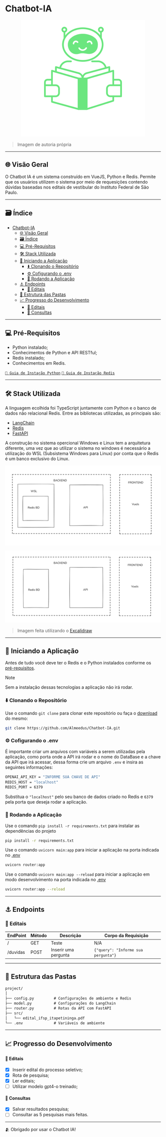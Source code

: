 # Chatbot-IA

<center>

![Logo ChatbotIA](https://raw.githubusercontent.com/Almeedus/Chatbot-IA/refs/heads/main/src/Logo.png)

</center>

> Imagem de autoria própria


<hr>

## 🌐 Visão Geral
O Chatbot IA é um sistema construído em VueJS, Python e Redis. Permite que os usuários utilizem o sistema por meio de requesições contendo dúvidas baseadas nos editais de vestibular do Instituto Federal de São Paulo.

<hr>

## 🗃️ Índice
- [Chatbot-IA](#chatbot-ia)
  - [🌐 Visão Geral](#-visão-geral)
  - [🗃️ Índice](#️-índice)
  - [💻 Pré-Requisitos](#-pré-requisitos)
  - [🛠️ Stack Utilizada](#️-stack-utilizada)
  - [🚩 Iniciando a Aplicação](#-iniciando-a-aplicação)
    - [⬇️ Clonando o Repositório](#️-clonando-o-repositório)
    - [⚙️ Cofigurando o .env](#️-cofigurando-o-env)
    - [🏁 Rodando a Aplicação](#-rodando-a-aplicação)
  - [⚓ Endpoints](#-endpoints)
    - [📒 Editais](#-editais)
  - [📁 Estrutura das Pastas](#-estrutura-das-pastas)
  - [📈 Progresso do Desenvolvimento](#-progresso-do-desenvolvimento)
      - [📒 Editais](#-editais-1)
      - [👤 Consultas](#-consultas)
<hr>

## 💻 Pré-Requisitos
- Python instalado;
- Conhecimentos de Python e API RESTful;
- Redis instalado;
- Conhecimentos em Redis.

[`📗 Guia de Instação Python`](https://www.python.org/downloads/)
[`📙 Guia de Instação Redis`](https://redis.io/docs/latest/operate/oss_and_stack/install/install-redis/)

<hr>

## 🛠️ Stack Utilizada
A linguagem ecolhida foi TypeScript juntamente com Python e o banco de dados não relacional Redis. Entre as bibliotecas utilizadas, as principais são:

- [LangChain](https://www.langchain.com/langchain)
- [Redis](https://redis.io/docs/latest/develop/clients/redis-py/)
- [FastAPI](https://fastapi.tiangolo.com/)

A construção no sistema opercional Windows e Linux tem a arquitetura diferente, uma vez que ao utilizar o sistema no windows é necessário a utilização do WSL (Subsistema Windows para Linux) por conta que o Redis é um banco exclusivo do Linux.

![Diagrama da Stack](https://raw.githubusercontent.com/Almeedus/Chatbot-IA/refs/heads/main/src/diagrama-stack-windows.png)

![Diagrama da Stack](https://raw.githubusercontent.com/Almeedus/Chatbot-IA/refs/heads/main/src/diagrama-stack-linux.png)
> Imagem feita utilizando o [Excalidraw](https://excalidraw.com/)

<hr>

## 🚩 Iniciando a Aplicação
Antes de tudo você deve ter o Redis e o Python instalados conforme os [pré-requisitos](#-pré-requisitos).

> [!NOTE]
> Sem a instalação dessas tecnologias a aplicação não irá rodar.

### ⬇️ Clonando o Repositório
Use o comando `git clone` para clonar este repositório ou faça o [download](https://github.com/Almeedus/Chatbot-IA/archive/refs/heads/main.zip) do mesmo:
```bash
git clone https://github.com/Almeedus/Chatbot-IA.git
```
### ⚙️ Cofigurando o .env
É importante criar um arquivos com variáveis a serem utilizadas pela aplicação, como porta onde a API irá rodar e o nome do DataBase e a chave da API que irá acessar, dessa forma crie um arquivo `.env` e insira as seguintes informações:
```bash
OPENAI_API_KEY = "INFORME SUA CHAVE DE API" 
REDIS_HOST = "localhost"
REDIS_PORT = 6379
```
Substitua o `"localhost"` pelo seu banco de dados criado no Redis e `6379` pela porta que deseja rodar a aplicação.

### 🏁 Rodando a Aplicação

Use o comando `pip install -r requirements.txt` para instalar as dependências do projeto
```bash
pip install -r requirements.txt
```
Use o comando `uvicorn main:app` para iniciar a aplicação na porta indicada no [.env](#️-cofigurando-o-env)
```bash
uvicorn router:app
```
Use o comando `uvicorn main:app --reload` para iniciar a aplicação em modo desenvolvimento na porta indicada no [.env](#️-cofigurando-o-env)
```bash
uvicorn router:app --reload
```
<hr>

## ⚓ Endpoints

### 📒 Editais
| EndPoint | Método | Descrição | Corpo da Requisição |
| --- | --- | --- | --- |
| / | GET | Teste | N/A |
| /duvidas | POST| Inserir uma pergunta | `{"query": "Informe sua pergunta"}` |


<hr>

## 📁 Estrutura das Pastas

```
project/
│
├── config.py         # Configurações de ambiente e Redis
├── model.py          # Configurações do LangChain
├── router.py         # Rotas da API com FastAPI
├── src/
│   └── edital_ifsp_itapetininga.pdf
└── .env              # Variáveis de ambiente
```
<hr>

## 📈 Progresso do Desenvolvimento

#### 📒 Editais
- [x] Inserir edital do processo seletivo;
- [x] Rota de pesquisa;
- [x] Ler editais;
- [ ] Utilizar modelo gpt4-o treinado;

#### 👤 Consultas
- [x] Salvar resultados pesquisa;
- [ ] Consultar as 5 pesquisas mais feitas.

<hr>
🫂 Obrigado por usar o Chatbot IA!